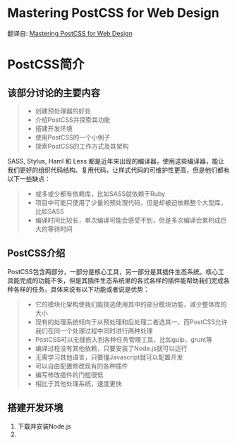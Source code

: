 Mastering PostCSS for Web Design
=

翻译自: [Mastering PostCSS for Web Design](http://git.wangxutech.com/web/frontend/notes/books/blob/master/pdf/Mastering%20PostCSS%20for%20Web%20Design.pdf)

# PostCSS简介

## 该部分讨论的主要内容
>- 创建预处理器的好处
>- 介绍PostCSS并探索其功能
>- 搭建开发环境
>- 使用PostCSS的一个小例子
>- 探索PostCSS的工作方式及其架构

SASS, Stylus, Haml 和 Less 都是近年来出现的编译器，使用这些编译器，能让我们更好的组织代码结构、复用代码，让样式代码的可维护性更高，但是他们都有以下一些缺点：
>- 或多或少都有依赖库，比如SASS就依赖于Ruby
>- 项目中可能只使用了少量的预处理代码，但是却被迫依赖整个大型库，比如SASS
>- 编译时间比较长，单次编译可能会感受不到，但是多次编译会累积成巨大的等待时间

## PostCSS介绍
PostCSS包含两部分，一部分是核心工具，另一部分是其插件生态系统。核心工具能完成的功能不多，但是其插件生态系统里的各式各样的插件能帮助我们完成各种各样的任务，具体来说有以下功能或者说是优势：
>- 它的模块化架构使我们能挑选使用其中的部分模块功能，减少整体库的大小
>- 现有的处理系统倾向于从预处理和后处理二者选其一，而PostCSS允许我们在同一个处理过程中同时进行两种处理
>- PostCSS可以无缝嵌入到各种任务管理工具，比如gulp，grunt等
>- 编译过程没有其他依赖，只要安装了Node.js就可以运行
>- 无需学习其他语言，只要懂Javascript就可以配置开发
>- 可以自由配置修改现有的各种插件
>- 编写修改插件的门槛很低
>- 相比于其他处理系统，速度更快

## 搭建开发环境
1. 下载并安装Node.js
2. 



